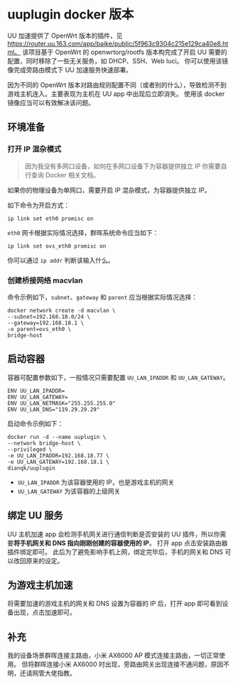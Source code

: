 # uuplugin docker 版本

UU 加速提供了 OpenWrt 版本的插件，见 https://router.uu.163.com/app/baike/public/5f963c9304c215e129ca40e8.html。
该项目基于 OpenWrt 的 openwrtorg/rootfs 版本构完成了开启 UU 需要的配置，同时移除了一些无关服务，如 DHCP、SSH、Web luci。
你可以使用该镜像完成旁路由模式下 UU 加速服务快速部署。

因为不同的 OpenWrt 版本对路由规则配置不同（或者别的什么），导致检测不到游戏主机连入。主要表现为主机在 UU app 中出现后立即消失。
使用该 docker 镜像应当可以有效解决该问题。

## 环境准备

### 打开 IP 混杂模式

> 因为我没有多网口设备，如何在多网口设备下为容器提供独立 IP 你需要自行查询 Docker 相关文档。

如果你的物理设备为单网口，需要开启 IP 混杂模式，为容器提供独立 IP。

如下命令为开启方式：

```
ip link set eth0 promisc on
```

`eth0` 网卡根据实际情况选择，群晖系统命令应当如下：

```
ip link set ovs_eth0 promisc on
```

你可以通过 `ip addr` 判断该输入什么。

### 创建桥接网络 macvlan

命令示例如下，`subnet`、`gateway` 和 `parent` 应当根据实际情况选择：

```
docker network create -d macvlan \
--subnet=192.168.18.0/24 \
--gateway=192.168.18.1 \
-o parent=ovs_eth0 \
bridge-host
```

## 启动容器

容器可配置参数如下，一般情况只需要配置 `UU_LAN_IPADDR` 和 `UU_LAN_GATEWAY`。

```
ENV UU_LAN_IPADDR=
ENV UU_LAN_GATEWAY=
ENV UU_LAN_NETMASK="255.255.255.0"
ENV UU_LAN_DNS="119.29.29.29"
```

启动命令示例如下：

```
docker run -d --name uuplugin \
--network bridge-host \
--privileged \
-e UU_LAN_IPADDR=192.168.18.77 \
-e UU_LAN_GATEWAY=192.168.18.1 \
dianqk/uuplugin
```

- `UU_LAN_IPADDR` 为该容器使用的 IP，也是游戏主机的网关
- `UU_LAN_GATEWAY` 为该容器的上级网关

## 绑定 UU 服务

UU 主机加速 app 会检测手机网关进行通信判断是否安装的 UU 插件，所以你需要**将手机网关和 DNS 指向刚刚创建的容器使用的 IP**。
打开 app 点击安装路由器插件绑定即可。
此后为了避免影响手机上网，绑定完毕后，手机的网关和 DNS 可以改回原来的设定。

## 为游戏主机加速

将需要加速的游戏主机的网关和 DNS 设置为容器的 IP 后，打开 app 即可看到设备出现，点击加速即可。

## 补充

我的设备场景群晖连接主路由，小米 AX6000 AP 模式连接主路由，一切正常使用。
但将群晖连接小米 AX6000 时出现，旁路由网关出现连接不通问题，原因不明，还请网管大佬指教。
